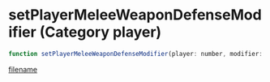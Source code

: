 # setPlayerMeleeWeaponDefenseModifier (Category player)

```js
function setPlayerMeleeWeaponDefenseModifier(player: number, modifier: number): void
```

[filename](setPlayerMeleeWeaponDefenseModifier_m.md ':include')